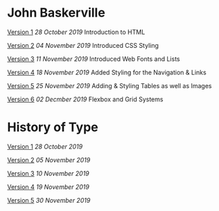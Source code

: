# John Baskerville

[Version 1](https://joelk3009.github.io/john_baskerville/john_baskerville.html)
*28 October 2019*
Introduction to HTML

[Version 2](https://joelk3009.github.io/john_baskerville/john_baskerville2.html)
*04 November 2019*
Introduced CSS Styling

[Version 3](https://joelk3009.github.io/john_baskerville/john_baskerville3.html)
*11 November 2019*
Introduced Web Fonts and Lists

[Version 4](https://joelk3009.github.io/john_baskerville/john_baskerville4.html)
*18 November 2019*
Added Styling for the Navigation & Links

[Version 5](https://joelk3009.github.io/john_baskerville/john_baskerville5.html)
*25 November 2019*
Adding & Styling Tables as well as Images

[Version 6](https://joelk3009.github.io/john_baskerville/john_baskerville6.html)
*02 Decmber 2019*
Flexbox and Grid Systems 
# History of Type

[Version 1](https://joelk3009.github.io/john_baskerville/history.html)
*28 October 2019*

[Version 2](https://joelk3009.github.io/john_baskerville/history2.html)
*05 November 2019*

[Version 3](https://joelk3009.github.io/john_baskerville/history3.html)
*10 November 2019*

[Version 4](https://joelk3009.github.io/john_baskerville/history4.html)
*19 November 2019*

[Version 5](https://joelk3009.github.io/john_baskerville/history5.html)
*30 November 2019*